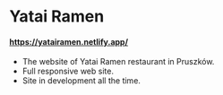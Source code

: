 # Yatai Ramen
#### https://yatairamen.netlify.app/
* The website of Yatai Ramen restaurant in Pruszków.
* Full responsive web site.
* Site in development all the time.

